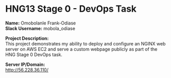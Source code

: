 # HNG13 Stage 0 - DevOps Task

**Name:** Omobolanle Frank-Odiase  
**Slack Username:** mobola_odiase  

**Project Description:**  
This project demonstrates my ability to deploy and configure an NGINX web server on AWS EC2 and serve a custom webpage publicly as part of the HNG Stage 0 DevOps task.

**Server IP/Domain:**  
http://56.228.36.110/
